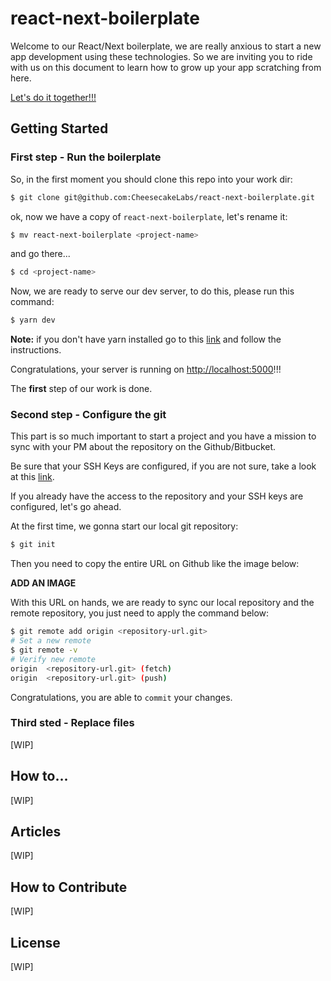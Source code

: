# react-next-boilerplate

Welcome to our React/Next boilerplate, we are really anxious to start a new app development using these technologies.
So we are inviting you to ride with us on this document to learn how to grow up your app scratching from here.

[Let's do it together!!!](https://www.youtube.com/watch?v=ZXsQAXx_ao0)

## Getting Started

### First step - Run the boilerplate

So, in the first moment you should clone this repo into your work dir:

```sh
$ git clone git@github.com:CheesecakeLabs/react-next-boilerplate.git
```

ok, now we have a copy of `react-next-boilerplate`, let's rename it:

```sh
$ mv react-next-boilerplate <project-name>
```

and go there...

```sh
$ cd <project-name>
```

Now, we are ready to serve our dev server, to do this, please run this command:
```sh
$ yarn dev
```

**Note:** if you don't have yarn installed go to this [link](https://yarnpkg.com/lang/en/docs/getting-started/) and follow the instructions.

Congratulations, your server is running on [http://localhost:5000](http://localhost:5000)!!!

The **first** step of our work is done.

### Second step - Configure the git

This part is so much important to start a project and you have a mission to sync with your PM about the repository on the Github/Bitbucket.

Be sure that your SSH Keys are configured, if you are not sure, take a look at this [link](https://help.github.com/articles/connecting-to-github-with-ssh/).

If you already have the access to the repository and your SSH keys are configured, let's go ahead.

At the first time, we gonna start our local git repository:

```sh
$ git init
```

Then you need to copy the entire URL on Github like the image below:

**ADD AN IMAGE**

With this URL on hands, we are ready to sync our local repository and the remote repository, you just need to apply the command below:

```sh
$ git remote add origin <repository-url.git>
# Set a new remote
$ git remote -v
# Verify new remote
origin  <repository-url.git> (fetch)
origin  <repository-url.git> (push)
```

Congratulations, you are able to `commit` your changes.

### Third sted - Replace files

[WIP]

## How to...

[WIP]

## Articles

[WIP]

## How to Contribute

[WIP]

## License

[WIP]
